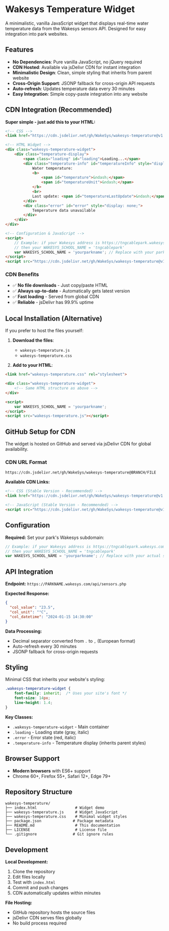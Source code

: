 # Wakesys Temperature Widget

A minimalistic, vanilla JavaScript widget that displays real-time water temperature data from the Wakesys sensors API. Designed for easy integration into park websites.

## Features

- **No Dependencies**: Pure vanilla JavaScript, no jQuery required
- **CDN Hosted**: Available via jsDelivr CDN for instant integration
- **Minimalistic Design**: Clean, simple styling that inherits from parent website
- **Cross-Origin Support**: JSONP fallback for cross-origin API requests  
- **Auto-refresh**: Updates temperature data every 30 minutes
- **Easy Integration**: Simple copy-paste integration into any website

## CDN Integration (Recommended)

**Super simple - just add this to your HTML:**

```html
<!-- CSS -->
<link href="https://cdn.jsdelivr.net/gh/WakeSys/wakesys-temperature@v1.1.0/wakesys-temperature.css" rel="stylesheet">

<!-- HTML Widget -->
<div class="wakesys-temperature-widget">
    <div class="temperature-display">
        <span class="loading" id="loading">Loading...</span>
        <div class="temperature-info" id="temperatureInfo" style="display: none;">
            Water temperature: 
            <b>
                <span id="temperature">&ndash;</span>
                <span id="temperatureUnit">&ndash;</span>
            </b>
            <br>
            Last update: <span id="temperatureLastUpdate">&ndash;</span>
        </div>
        <div class="error" id="error" style="display: none;">
            Temperature data unavailable
        </div>
    </div>
</div>

<!-- Configuration & JavaScript -->
<script>
    // Example: if your Wakesys address is https://tngcablepark.wakesys.com
    // then your WAKESYS_SCHOOL_NAME = 'tngcablepark'
    var WAKESYS_SCHOOL_NAME = 'yourparkname'; // Replace with your park's subdomain
</script>
<script src="https://cdn.jsdelivr.net/gh/WakeSys/wakesys-temperature@v1.1.0/wakesys-temperature.js"></script>
```

### CDN Benefits
- ✅ **No file downloads** - Just copy/paste HTML
- ✅ **Always up-to-date** - Automatically gets latest version
- ✅ **Fast loading** - Served from global CDN
- ✅ **Reliable** - jsDelivr has 99.9% uptime

## Local Installation (Alternative)

If you prefer to host the files yourself:

1. **Download the files**:
   - `wakesys-temperature.js`
   - `wakesys-temperature.css`

2. **Add to your HTML**:
```html
<link href="wakesys-temperature.css" rel="stylesheet">

<div class="wakesys-temperature-widget">
    <!-- Same HTML structure as above -->
</div>

<script>
    var WAKESYS_SCHOOL_NAME = 'yourparkname';
</script>
<script src="wakesys-temperature.js"></script>
```

## GitHub Setup for CDN

The widget is hosted on GitHub and served via jsDelivr CDN for global availability.

### CDN URL Format
```
https://cdn.jsdelivr.net/gh/WakeSys/wakesys-temperature@BRANCH/FILE
```

**Available CDN Links:**
```html
<!-- CSS (Stable Version - Recommended) -->
<link href="https://cdn.jsdelivr.net/gh/WakeSys/wakesys-temperature@v1.1.0/wakesys-temperature.css" rel="stylesheet">

<!-- JavaScript (Stable Version - Recommended) -->
<script src="https://cdn.jsdelivr.net/gh/WakeSys/wakesys-temperature@v1.1.0/wakesys-temperature.js"></script>
```


## Configuration

**Required:** Set your park's Wakesys subdomain:
```javascript
// Example: if your Wakesys address is https://tngcablepark.wakesys.com
// then your WAKESYS_SCHOOL_NAME = 'tngcablepark'
var WAKESYS_SCHOOL_NAME = 'yourparkname'; // Replace with your actual subdomain
```


## API Integration

**Endpoint:** `https://PARKNAME.wakesys.com/api/sensors.php`

**Expected Response:**
```json
{
  "col_value": "23.5",
  "col_unit": "°C", 
  "col_datetime": "2024-01-15 14:30:00"
}
```

**Data Processing:**
- Decimal separator converted from `.` to `,` (European format)
- Auto-refresh every 30 minutes
- JSONP fallback for cross-origin requests

## Styling

Minimal CSS that inherits your website's styling:

```css
.wakesys-temperature-widget {
    font-family: inherit;  /* Uses your site's font */
    font-size: 14px;
    line-height: 1.4;
}
```

**Key Classes:**
- `.wakesys-temperature-widget` - Main container
- `.loading` - Loading state (gray, italic)
- `.error` - Error state (red, italic)  
- `.temperature-info` - Temperature display (inherits parent styles)

## Browser Support

- **Modern browsers** with ES6+ support
- Chrome 60+, Firefox 55+, Safari 12+, Edge 79+

## Repository Structure

```
wakesys-temperature/
├── index.html                 # Widget demo
├── wakesys-temperature.js     # Widget JavaScript
├── wakesys-temperature.css    # Minimal widget styles
├── package.json              # Package metadata
├── README.md                  # This documentation
├── LICENSE                    # License file
└── .gitignore                # Git ignore rules
```

## Development

**Local Development:**
1. Clone the repository
2. Edit files locally
3. Test with `index.html`
4. Commit and push changes
5. CDN automatically updates within minutes

**File Hosting:**
- GitHub repository hosts the source files
- jsDelivr CDN serves files globally
- No build process required